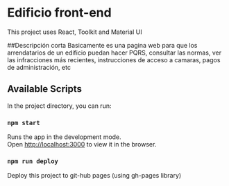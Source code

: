 # Edificio front-end

This project uses React, Toolkit and Material UI

##Descripción corta
Basicamente es una pagina web para que los arrendatarios de un edificio puedan hacer PQRS, consultar las normas, ver las infracciones más recientes, instrucciones
de acceso a camaras, pagos de administración, etc

## Available Scripts

In the project directory, you can run:

### `npm start`

Runs the app in the development mode.\
Open [http://localhost:3000](http://localhost:3000) to view it in the browser.

### `npm run deploy`
Deploy this project to git-hub pages (using gh-pages library)

